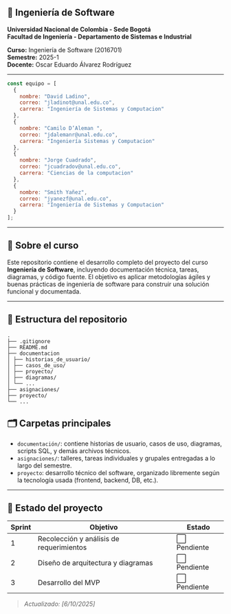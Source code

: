 ## 🧠 Ingeniería de Software 

**Universidad Nacional de Colombia - Sede Bogotá**  
**Facultad de Ingeniería - Departamento de Sistemas e Industrial**  

**Curso:** Ingeniería de Software (2016701)  
**Semestre:** 2025-1  
**Docente:** Oscar Eduardo Álvarez Rodríguez

---

```javascript
const equipo = [
  {
    nombre: "David Ladino",
    correo: "jladinot@unal.edu.co",
    carrera: "Ingeniería de Sistemas y Computacion"
  },
  {
    nombre: "Camilo D’Aleman ",
    correo: "jdalemanr@unal.edu.co",
    carrera: "Ingeniería Sistemas y Computacion"
  },
  {
    nombre: "Jorge Cuadrado",
    correo: "jcuadradov@unal.edu.co",
    carrera: "Ciencias de la computacion"
  },
  {
    nombre: "Smith Yañez",
    correo: "jyanezf@unal.edu.co",
    carrera: "Ingeniería de Sistemas y Computacion"
  }
];

```

---

## 📌 Sobre el curso

Este repositorio contiene el desarrollo completo del proyecto del curso **Ingeniería de Software**, incluyendo documentación técnica, tareas, diagramas, y código fuente. El objetivo es aplicar metodologías ágiles y buenas prácticas de ingeniería de software para construir una solución funcional y documentada.

---

## 📁 Estructura del repositorio

```
.
├── .gitignore
├── README.md
├── documentacion
│ ├── historias_de_usuario/
│ ├── casos_de_uso/
│ ├── proyecto/
│ ├── diagramas/
│ └── ...
├── asignaciones/
├── proyecto/
└── ...

```


## 🗂️ Carpetas principales

- `documentación/`: contiene historias de usuario, casos de uso, diagramas, scripts SQL, y demás archivos técnicos.
- `asignaciones/`: talleres, tareas individuales y grupales entregadas a lo largo del semestre.
- `proyecto`: desarrollo técnico del software, organizado libremente según la tecnología usada (frontend, backend, DB, etc.).

---

<!--
## 🧪 Tecnologías y Herramientas

- Lenguaje: *[Ej. Java, Python, etc.]*
- Frameworks: *[Ej. Flask, Spring Boot, etc.]*
- Base de datos: *[Ej. PostgreSQL, SQLite, etc.]*
- Control de versiones: Git + GitHub
- Gestión ágil: Scrum + historias de usuario
- Herramientas adicionales: GitHub Projects, draw.io, Lucidchart, etc.

---
-->

## 🚧 Estado del proyecto

| Sprint | Objetivo                                 | Estado      |
|--------|------------------------------------------|-------------|
| 1      | Recolección y análisis de requerimientos | ⬜ Pendiente |
| 2      | Diseño de arquitectura y diagramas       | ⬜ Pendiente |
| 3      | Desarrollo del MVP                       | ⬜ Pendiente |

> *Actualizado: [6/10/2025]*

<!--
---

## ⚙️ Instrucciones de uso

1. Clona el repositorio:
   ```bash
   git clone https://github.com/<usuario>/<repositorio>.git
   cd <repositorio>
-->
